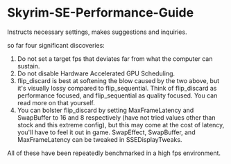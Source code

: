 # Skyrim-SE-Performance-Guide
Instructs necessary settings, makes suggestions and inquiries. 

so far four significant discoveries: 

1. Do not set a target fps that deviates far from what the computer can sustain. 
2. Do not disable Hardware Accelerated GPU Scheduling. 
3. flip_discard is best at softening the blow caused by the two above, but it's visually lossy compared to flip_sequential. Think of flip_discard as performance focused, and flip_sequential as quality focused. You can read more on that yourself. 
4. You can bolster flip_discard by setting MaxFrameLatency and SwapBuffer to 16 and 8 respectively (have not tried values other than stock and this extreme config), but this may come at the cost of latency, you'll have to feel it out in game. SwapEffect, SwapBuffer, and MaxFrameLatency can be tweaked in SSEDisplayTweaks. 

All of these have been repeatedly benchmarked in a high fps environment. 
